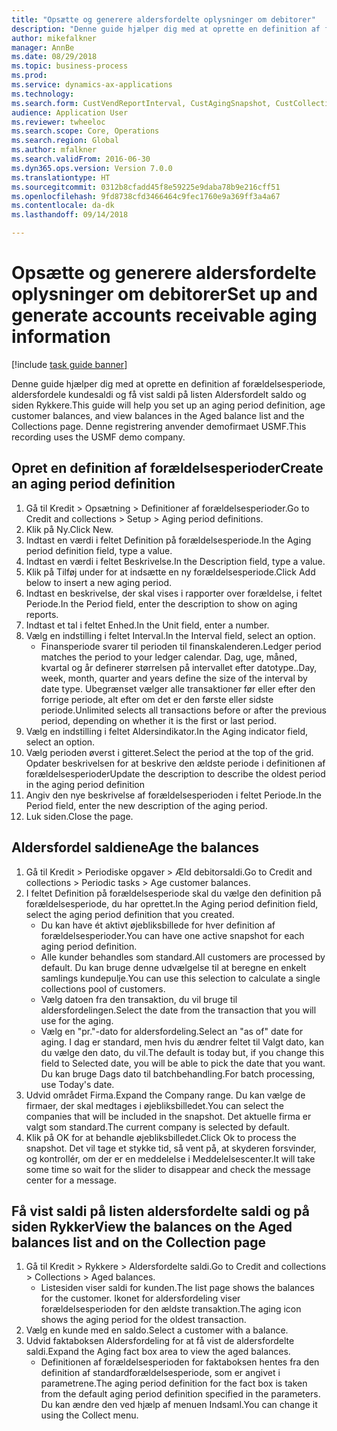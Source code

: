 ```yaml
--- 
title: "Opsætte og generere aldersfordelte oplysninger om debitorer"
description: "Denne guide hjælper dig med at oprette en definition af forældelsesperiode, aldersfordele kundesaldi og få vist saldi på listen Aldersfordelt saldo og siden Rykkere."
author: mikefalkner
manager: AnnBe
ms.date: 08/29/2018
ms.topic: business-process
ms.prod: 
ms.service: dynamics-ax-applications
ms.technology: 
ms.search.form: CustVendReportInterval, CustAgingSnapshot, CustCollectionsPoolsListPage, CustCollections
audience: Application User
ms.reviewer: twheeloc
ms.search.scope: Core, Operations
ms.search.region: Global
ms.author: mfalkner
ms.search.validFrom: 2016-06-30
ms.dyn365.ops.version: Version 7.0.0
ms.translationtype: HT
ms.sourcegitcommit: 0312b8cfadd45f8e59225e9daba78b9e216cff51
ms.openlocfilehash: 9fd8738cfd3466464c9fec1760e9a369ff3a4a67
ms.contentlocale: da-dk
ms.lasthandoff: 09/14/2018

---
```

# <a name="set-up-and-generate-accounts-receivable-aging-information"></a><span data-ttu-id="14ae2-103">Opsætte og generere aldersfordelte oplysninger om debitorer</span><span class="sxs-lookup"><span data-stu-id="14ae2-103">Set up and generate accounts receivable aging information</span></span>

[!include [task guide banner](../../includes/task-guide-banner.md)]

<span data-ttu-id="14ae2-104">Denne guide hjælper dig med at oprette en definition af forældelsesperiode, aldersfordele kundesaldi og få vist saldi på listen Aldersfordelt saldo og siden Rykkere.</span><span class="sxs-lookup"><span data-stu-id="14ae2-104">This guide will help you set up an aging period definition, age customer balances, and view balances in the Aged balance list and the Collections page.</span></span> <span data-ttu-id="14ae2-105">Denne registrering anvender demofirmaet USMF.</span><span class="sxs-lookup"><span data-stu-id="14ae2-105">This recording uses the USMF demo company.</span></span>


## <a name="create-an-aging-period-definition"></a><span data-ttu-id="14ae2-106">Opret en definition af forældelsesperioder</span><span class="sxs-lookup"><span data-stu-id="14ae2-106">Create an aging period definition</span></span>
1. <span data-ttu-id="14ae2-107">Gå til Kredit > Opsætning > Definitioner af forældelsesperioder.</span><span class="sxs-lookup"><span data-stu-id="14ae2-107">Go to Credit and collections > Setup > Aging period definitions.</span></span>
2. <span data-ttu-id="14ae2-108">Klik på Ny.</span><span class="sxs-lookup"><span data-stu-id="14ae2-108">Click New.</span></span>
3. <span data-ttu-id="14ae2-109">Indtast en værdi i feltet Definition på forældelsesperiode.</span><span class="sxs-lookup"><span data-stu-id="14ae2-109">In the Aging period definition field, type a value.</span></span>
4. <span data-ttu-id="14ae2-110">Indtast en værdi i feltet Beskrivelse.</span><span class="sxs-lookup"><span data-stu-id="14ae2-110">In the Description field, type a value.</span></span>
5. <span data-ttu-id="14ae2-111">Klik på Tilføj under for at indsætte en ny forældelsesperiode.</span><span class="sxs-lookup"><span data-stu-id="14ae2-111">Click Add below to insert a new aging period.</span></span>
6. <span data-ttu-id="14ae2-112">Indtast en beskrivelse, der skal vises i rapporter over forældelse, i feltet Periode.</span><span class="sxs-lookup"><span data-stu-id="14ae2-112">In the Period field, enter the description to show on aging reports.</span></span>
7. <span data-ttu-id="14ae2-113">Indtast et tal i feltet Enhed.</span><span class="sxs-lookup"><span data-stu-id="14ae2-113">In the Unit field, enter a number.</span></span>
8. <span data-ttu-id="14ae2-114">Vælg en indstilling i feltet Interval.</span><span class="sxs-lookup"><span data-stu-id="14ae2-114">In the Interval field, select an option.</span></span>
    * <span data-ttu-id="14ae2-115">Finansperiode svarer til perioden til finanskalenderen.</span><span class="sxs-lookup"><span data-stu-id="14ae2-115">Ledger period matches the period to your ledger calendar.</span></span> <span data-ttu-id="14ae2-116">Dag, uge, måned, kvartal og år definerer størrelsen på intervallet efter datotype..</span><span class="sxs-lookup"><span data-stu-id="14ae2-116">Day, week, month, quarter and years define the size of the interval by date type.</span></span> <span data-ttu-id="14ae2-117">Ubegrænset vælger alle transaktioner før eller efter den forrige periode, alt efter om det er den første eller sidste periode.</span><span class="sxs-lookup"><span data-stu-id="14ae2-117">Unlimited selects all transactions before or after the previous period, depending on whether it is the first or last period.</span></span>  
9. <span data-ttu-id="14ae2-118">Vælg en indstilling i feltet Aldersindikator.</span><span class="sxs-lookup"><span data-stu-id="14ae2-118">In the Aging indicator field, select an option.</span></span>
10. <span data-ttu-id="14ae2-119">Vælg perioden øverst i gitteret.</span><span class="sxs-lookup"><span data-stu-id="14ae2-119">Select the period at the top of the grid.</span></span> <span data-ttu-id="14ae2-120">Opdater beskrivelsen for at beskrive den ældste periode i definitionen af forældelsesperioder</span><span class="sxs-lookup"><span data-stu-id="14ae2-120">Update the description to describe the oldest period in the aging period definition</span></span>
11. <span data-ttu-id="14ae2-121">Angiv den nye beskrivelse af forældelsesperioden i feltet Periode.</span><span class="sxs-lookup"><span data-stu-id="14ae2-121">In the Period field, enter the new description of the aging period.</span></span>
12. <span data-ttu-id="14ae2-122">Luk siden.</span><span class="sxs-lookup"><span data-stu-id="14ae2-122">Close the page.</span></span>

## <a name="age-the-balances"></a><span data-ttu-id="14ae2-123">Aldersfordel saldiene</span><span class="sxs-lookup"><span data-stu-id="14ae2-123">Age the balances</span></span>
1. <span data-ttu-id="14ae2-124">Gå til Kredit > Periodiske opgaver > Æld debitorsaldi.</span><span class="sxs-lookup"><span data-stu-id="14ae2-124">Go to Credit and collections > Periodic tasks > Age customer balances.</span></span>
2. <span data-ttu-id="14ae2-125">I feltet Definition på forældelsesperiode skal du vælge den definition på forældelsesperiode, du har oprettet.</span><span class="sxs-lookup"><span data-stu-id="14ae2-125">In the Aging period definition field, select the aging period definition that you created.</span></span>
    * <span data-ttu-id="14ae2-126">Du kan have ét aktivt øjebliksbillede for hver definition af forældelsesperioder.</span><span class="sxs-lookup"><span data-stu-id="14ae2-126">You can have one active snapshot for each aging period definition.</span></span>  
    * <span data-ttu-id="14ae2-127">Alle kunder behandles som standard.</span><span class="sxs-lookup"><span data-stu-id="14ae2-127">All customers are processed by default.</span></span> <span data-ttu-id="14ae2-128">Du kan bruge denne udvælgelse til at beregne en enkelt samlings kundepulje.</span><span class="sxs-lookup"><span data-stu-id="14ae2-128">You can use this selection to calculate a single collections pool of customers.</span></span>  
    * <span data-ttu-id="14ae2-129">Vælg datoen fra den transaktion, du vil bruge til aldersfordelingen.</span><span class="sxs-lookup"><span data-stu-id="14ae2-129">Select the date from the transaction that you will use for the aging.</span></span>  
    * <span data-ttu-id="14ae2-130">Vælg en "pr."-dato for aldersfordeling.</span><span class="sxs-lookup"><span data-stu-id="14ae2-130">Select an "as of" date for aging.</span></span> <span data-ttu-id="14ae2-131">I dag er standard, men hvis du ændrer feltet til Valgt dato, kan du vælge den dato, du vil.</span><span class="sxs-lookup"><span data-stu-id="14ae2-131">The default is today but, if you change this field to Selected date, you will be able to pick the date that you want.</span></span> <span data-ttu-id="14ae2-132">Du kan bruge Dags dato til batchbehandling.</span><span class="sxs-lookup"><span data-stu-id="14ae2-132">For batch processing, use Today's date.</span></span>  
3. <span data-ttu-id="14ae2-133">Udvid området Firma.</span><span class="sxs-lookup"><span data-stu-id="14ae2-133">Expand the Company range.</span></span> <span data-ttu-id="14ae2-134">Du kan vælge de firmaer, der skal medtages i øjebliksbilledet.</span><span class="sxs-lookup"><span data-stu-id="14ae2-134">You can select the companies that will be included in the snapshot.</span></span> <span data-ttu-id="14ae2-135">Det aktuelle firma er valgt som standard.</span><span class="sxs-lookup"><span data-stu-id="14ae2-135">The current company is selected by default.</span></span>
4. <span data-ttu-id="14ae2-136">Klik på OK for at behandle øjebliksbilledet.</span><span class="sxs-lookup"><span data-stu-id="14ae2-136">Click Ok to process the snapshot.</span></span> <span data-ttu-id="14ae2-137">Det vil tage et stykke tid, så vent på, at skyderen forsvinder, og kontrollér, om der er en meddelelse i Meddelelsescenter.</span><span class="sxs-lookup"><span data-stu-id="14ae2-137">It will take some time so wait for the slider to disappear and check the message center for a message.</span></span>

## <a name="view-the-balances-on-the-aged-balances-list-and-on-the-collection-page"></a><span data-ttu-id="14ae2-138">Få vist saldi på listen aldersfordelte saldi og på siden Rykker</span><span class="sxs-lookup"><span data-stu-id="14ae2-138">View the balances on the Aged balances list and on the Collection page</span></span>
1. <span data-ttu-id="14ae2-139">Gå til Kredit > Rykkere > Aldersfordelte saldi.</span><span class="sxs-lookup"><span data-stu-id="14ae2-139">Go to Credit and collections > Collections > Aged balances.</span></span>
    * <span data-ttu-id="14ae2-140">Listesiden viser saldi for kunden.</span><span class="sxs-lookup"><span data-stu-id="14ae2-140">The list page shows the balances for the customer.</span></span> <span data-ttu-id="14ae2-141">Ikonet for aldersfordeling viser forældelsesperioden for den ældste transaktion.</span><span class="sxs-lookup"><span data-stu-id="14ae2-141">The aging icon shows the aging period for the oldest transaction.</span></span>  
2. <span data-ttu-id="14ae2-142">Vælg en kunde med en saldo.</span><span class="sxs-lookup"><span data-stu-id="14ae2-142">Select a customer with a balance.</span></span>
3. <span data-ttu-id="14ae2-143">Udvid faktaboksen Aldersfordeling for at få vist de aldersfordelte saldi.</span><span class="sxs-lookup"><span data-stu-id="14ae2-143">Expand the Aging fact box area to view the aged balances.</span></span>
    * <span data-ttu-id="14ae2-144">Definitionen af forældelsesperioden for faktaboksen hentes fra den definition af standardforældelsesperiode, som er angivet i parametrene.</span><span class="sxs-lookup"><span data-stu-id="14ae2-144">The aging period definition for the fact box is taken from the default aging period definition specified in the parameters.</span></span> <span data-ttu-id="14ae2-145">Du kan ændre den ved hjælp af menuen Indsaml.</span><span class="sxs-lookup"><span data-stu-id="14ae2-145">You can change it using the Collect menu.</span></span>  


